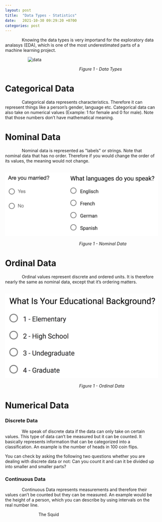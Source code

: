 ```yaml
---
layout: post
title:  "Data Types - Statistics"
date:   2021-10-30 09:29:20 +0700
categories: post
---
```


&nbsp;&nbsp;&nbsp;&nbsp;&nbsp;&nbsp;&nbsp;&nbsp;&nbsp;&nbsp;&nbsp;&nbsp;&nbsp;
Knowing the data types is very importand for the exploratory data analasys (EDA), which is one of the most underestimated parts of a machine learning project.

&nbsp;&nbsp;&nbsp;&nbsp;&nbsp;&nbsp;&nbsp;&nbsp;&nbsp;&nbsp;&nbsp;&nbsp;&nbsp;&nbsp;&nbsp;&nbsp;&nbsp;&nbsp; 
![data](../../assets/posts_images/data_0.png)

&nbsp;&nbsp;&nbsp;&nbsp;&nbsp;&nbsp;&nbsp;&nbsp;&nbsp;&nbsp;&nbsp;&nbsp;&nbsp;&nbsp;&nbsp;&nbsp;&nbsp;&nbsp;
&nbsp;&nbsp;&nbsp;&nbsp;&nbsp;&nbsp;&nbsp;&nbsp;&nbsp;&nbsp;&nbsp;&nbsp;&nbsp;&nbsp;&nbsp;&nbsp;&nbsp;&nbsp;
&nbsp;&nbsp;&nbsp;&nbsp;&nbsp;&nbsp;&nbsp;&nbsp;&nbsp;&nbsp;&nbsp;&nbsp;&nbsp;&nbsp;&nbsp;&nbsp;&nbsp;&nbsp;
&nbsp;&nbsp;&nbsp;&nbsp;&nbsp;*Figure 1 - Data Types*

# Categorical Data

&nbsp;&nbsp;&nbsp;&nbsp;&nbsp;&nbsp;&nbsp;&nbsp;&nbsp;&nbsp;&nbsp;&nbsp;&nbsp;
Categorical data represents characteristics. Therefore it can represent things like a person’s gender, language etc. 
Categorical data can also take on numerical values (Example: 1 for female and 0 for male). Note that those numbers don’t have mathematical meaning.

# Nominal Data

&nbsp;&nbsp;&nbsp;&nbsp;&nbsp;&nbsp;&nbsp;&nbsp;&nbsp;&nbsp;&nbsp;&nbsp;&nbsp;
Nominal data is represented as "labels" or strings. Note that nominal data that has no order. Therefore if you would change the order of its values, the meaning would not change.

&nbsp;&nbsp;&nbsp;&nbsp;&nbsp;&nbsp;&nbsp;&nbsp;&nbsp;&nbsp;&nbsp;&nbsp;&nbsp;&nbsp;&nbsp;&nbsp;&nbsp;&nbsp; 
![data](../../assets/posts_images/data_1.png)

&nbsp;&nbsp;&nbsp;&nbsp;&nbsp;&nbsp;&nbsp;&nbsp;&nbsp;&nbsp;&nbsp;&nbsp;&nbsp;&nbsp;&nbsp;&nbsp;&nbsp;&nbsp;
&nbsp;&nbsp;&nbsp;&nbsp;&nbsp;&nbsp;&nbsp;&nbsp;&nbsp;&nbsp;&nbsp;&nbsp;&nbsp;&nbsp;&nbsp;&nbsp;&nbsp;&nbsp;
&nbsp;&nbsp;&nbsp;&nbsp;&nbsp;&nbsp;&nbsp;&nbsp;&nbsp;&nbsp;&nbsp;&nbsp;&nbsp;&nbsp;&nbsp;&nbsp;&nbsp;&nbsp;
&nbsp;&nbsp;&nbsp;&nbsp;&nbsp;*Figure 1 - Nominal Data*


# Ordinal Data
&nbsp;&nbsp;&nbsp;&nbsp;&nbsp;&nbsp;&nbsp;&nbsp;&nbsp;&nbsp;&nbsp;&nbsp;&nbsp;
Ordinal values represent discrete and ordered units. It is therefore nearly the same as nominal data, except that it’s ordering matters.

&nbsp;&nbsp;&nbsp;&nbsp;&nbsp;&nbsp;&nbsp;&nbsp;&nbsp;&nbsp;&nbsp;&nbsp;&nbsp;&nbsp;&nbsp;&nbsp;&nbsp;&nbsp; 
![data](../../assets/posts_images/data_2.png)

&nbsp;&nbsp;&nbsp;&nbsp;&nbsp;&nbsp;&nbsp;&nbsp;&nbsp;&nbsp;&nbsp;&nbsp;&nbsp;&nbsp;&nbsp;&nbsp;&nbsp;&nbsp;
&nbsp;&nbsp;&nbsp;&nbsp;&nbsp;&nbsp;&nbsp;&nbsp;&nbsp;&nbsp;&nbsp;&nbsp;&nbsp;&nbsp;&nbsp;&nbsp;&nbsp;&nbsp;
&nbsp;&nbsp;&nbsp;&nbsp;&nbsp;&nbsp;&nbsp;&nbsp;&nbsp;&nbsp;&nbsp;&nbsp;&nbsp;&nbsp;&nbsp;&nbsp;&nbsp;&nbsp;
&nbsp;&nbsp;&nbsp;&nbsp;&nbsp;*Figure 1 - Ordinal Data*

# Numerical Data


### Discrete Data

&nbsp;&nbsp;&nbsp;&nbsp;&nbsp;&nbsp;&nbsp;&nbsp;&nbsp;&nbsp;&nbsp;&nbsp;&nbsp;
We speak of discrete data if the data can only take on certain values. This type of data can’t be measured but it can be counted. 
It basically represents information that can be categorized into a classification. An example is the number of heads in 100 coin flips.

You can check by asking the following two questions whether you are dealing with discrete data or not: Can you count it and can 
it be divided up into smaller and smaller parts?

### Continuous Data

&nbsp;&nbsp;&nbsp;&nbsp;&nbsp;&nbsp;&nbsp;&nbsp;&nbsp;&nbsp;&nbsp;&nbsp;&nbsp;
Continuous Data represents measurements and therefore their values can’t be counted but they can be measured. An example would be the 
height of a person, which you can describe by using intervals on the real number line.


&nbsp;&nbsp;&nbsp;&nbsp;&nbsp;&nbsp;&nbsp;&nbsp;&nbsp;&nbsp;&nbsp;&nbsp;&nbsp;
&nbsp;&nbsp;&nbsp;&nbsp;&nbsp;&nbsp;&nbsp;&nbsp;&nbsp;&nbsp;&nbsp;&nbsp;&nbsp;
The Squid
